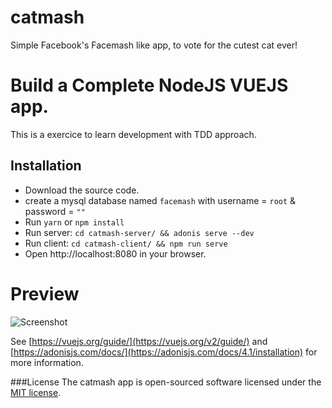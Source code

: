 # catmash
Simple Facebook's Facemash like app, to vote for the cutest cat ever!


Build a Complete NodeJS VUEJS app.
======================

This is a exercice to learn development with TDD approach.

## Installation

  - Download the source code.
  - create a mysql database named `facemash` with username = `root` & password = `""`
  - Run `yarn` or `npm install`
  - Run server: `cd catmash-server/ && adonis serve --dev`
  - Run client: `cd catmash-client/ && npm run serve`
  - Open http://localhost:8080 in your browser.

Preview
========
![Screenshot](/catmash-client/src/assets/screenshots/screenshot.png)

See [https://vuejs.org/guide/](https://vuejs.org/v2/guide/) and [https://adonisjs.com/docs/](https://adonisjs.com/docs/4.1/installation) for more information.

###License
The catmash app is open-sourced software licensed under the [MIT license](http://opensource.org/licenses/MIT).
